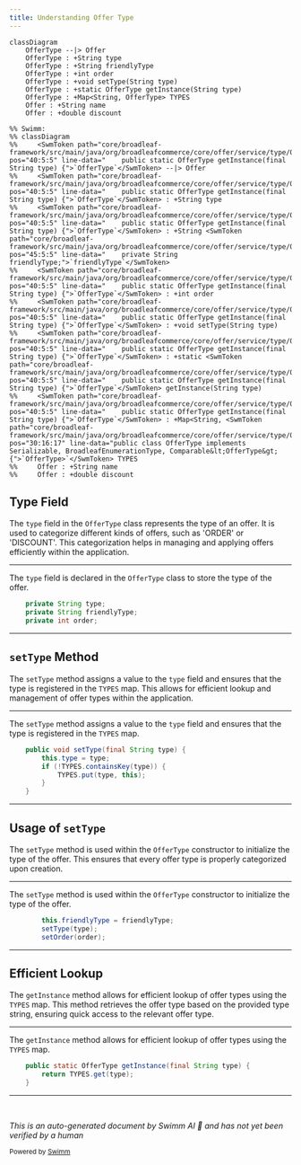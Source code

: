 ```yaml
---
title: Understanding Offer Type
---
```

```mermaid
classDiagram
    OfferType --|> Offer
    OfferType : +String type
    OfferType : +String friendlyType
    OfferType : +int order
    OfferType : +void setType(String type)
    OfferType : +static OfferType getInstance(String type)
    OfferType : +Map<String, OfferType> TYPES
    Offer : +String name
    Offer : +double discount

%% Swimm:
%% classDiagram
%%     <SwmToken path="core/broadleaf-framework/src/main/java/org/broadleafcommerce/core/offer/service/type/OfferType.java" pos="40:5:5" line-data="    public static OfferType getInstance(final String type) {">`OfferType`</SwmToken> --|> Offer
%%     <SwmToken path="core/broadleaf-framework/src/main/java/org/broadleafcommerce/core/offer/service/type/OfferType.java" pos="40:5:5" line-data="    public static OfferType getInstance(final String type) {">`OfferType`</SwmToken> : +String type
%%     <SwmToken path="core/broadleaf-framework/src/main/java/org/broadleafcommerce/core/offer/service/type/OfferType.java" pos="40:5:5" line-data="    public static OfferType getInstance(final String type) {">`OfferType`</SwmToken> : +String <SwmToken path="core/broadleaf-framework/src/main/java/org/broadleafcommerce/core/offer/service/type/OfferType.java" pos="45:5:5" line-data="    private String friendlyType;">`friendlyType`</SwmToken>
%%     <SwmToken path="core/broadleaf-framework/src/main/java/org/broadleafcommerce/core/offer/service/type/OfferType.java" pos="40:5:5" line-data="    public static OfferType getInstance(final String type) {">`OfferType`</SwmToken> : +int order
%%     <SwmToken path="core/broadleaf-framework/src/main/java/org/broadleafcommerce/core/offer/service/type/OfferType.java" pos="40:5:5" line-data="    public static OfferType getInstance(final String type) {">`OfferType`</SwmToken> : +void setType(String type)
%%     <SwmToken path="core/broadleaf-framework/src/main/java/org/broadleafcommerce/core/offer/service/type/OfferType.java" pos="40:5:5" line-data="    public static OfferType getInstance(final String type) {">`OfferType`</SwmToken> : +static <SwmToken path="core/broadleaf-framework/src/main/java/org/broadleafcommerce/core/offer/service/type/OfferType.java" pos="40:5:5" line-data="    public static OfferType getInstance(final String type) {">`OfferType`</SwmToken> getInstance(String type)
%%     <SwmToken path="core/broadleaf-framework/src/main/java/org/broadleafcommerce/core/offer/service/type/OfferType.java" pos="40:5:5" line-data="    public static OfferType getInstance(final String type) {">`OfferType`</SwmToken> : +Map<String, <SwmToken path="core/broadleaf-framework/src/main/java/org/broadleafcommerce/core/offer/service/type/OfferType.java" pos="30:16:17" line-data="public class OfferType implements Serializable, BroadleafEnumerationType, Comparable&lt;OfferType&gt; {">`OfferType>`</SwmToken> TYPES
%%     Offer : +String name
%%     Offer : +double discount
```

## Type Field

The <SwmToken path="core/broadleaf-framework/src/main/java/org/broadleafcommerce/core/offer/service/type/OfferType.java" pos="40:13:13" line-data="    public static OfferType getInstance(final String type) {">`type`</SwmToken> field in the <SwmToken path="core/broadleaf-framework/src/main/java/org/broadleafcommerce/core/offer/service/type/OfferType.java" pos="40:5:5" line-data="    public static OfferType getInstance(final String type) {">`OfferType`</SwmToken> class represents the type of an offer. It is used to categorize different kinds of offers, such as 'ORDER' or 'DISCOUNT'. This categorization helps in managing and applying offers efficiently within the application.

<SwmSnippet path="/core/broadleaf-framework/src/main/java/org/broadleafcommerce/core/offer/service/type/OfferType.java" line="44">

---

The <SwmToken path="core/broadleaf-framework/src/main/java/org/broadleafcommerce/core/offer/service/type/OfferType.java" pos="44:5:5" line-data="    private String type;">`type`</SwmToken> field is declared in the <SwmToken path="core/broadleaf-framework/src/main/java/org/broadleafcommerce/core/offer/service/type/OfferType.java" pos="40:5:5" line-data="    public static OfferType getInstance(final String type) {">`OfferType`</SwmToken> class to store the type of the offer.

```java
    private String type;
    private String friendlyType;
    private int order;    
```

---

</SwmSnippet>

## <SwmToken path="core/broadleaf-framework/src/main/java/org/broadleafcommerce/core/offer/service/type/OfferType.java" pos="54:1:1" line-data="        setType(type);">`setType`</SwmToken> Method

The <SwmToken path="core/broadleaf-framework/src/main/java/org/broadleafcommerce/core/offer/service/type/OfferType.java" pos="54:1:1" line-data="        setType(type);">`setType`</SwmToken> method assigns a value to the <SwmToken path="core/broadleaf-framework/src/main/java/org/broadleafcommerce/core/offer/service/type/OfferType.java" pos="40:13:13" line-data="    public static OfferType getInstance(final String type) {">`type`</SwmToken> field and ensures that the type is registered in the <SwmToken path="core/broadleaf-framework/src/main/java/org/broadleafcommerce/core/offer/service/type/OfferType.java" pos="41:3:3" line-data="        return TYPES.get(type);">`TYPES`</SwmToken> map. This allows for efficient lookup and management of offer types within the application.

<SwmSnippet path="/core/broadleaf-framework/src/main/java/org/broadleafcommerce/core/offer/service/type/OfferType.java" line="58">

---

The <SwmToken path="core/broadleaf-framework/src/main/java/org/broadleafcommerce/core/offer/service/type/OfferType.java" pos="58:5:5" line-data="    public void setType(final String type) {">`setType`</SwmToken> method assigns a value to the <SwmToken path="core/broadleaf-framework/src/main/java/org/broadleafcommerce/core/offer/service/type/OfferType.java" pos="58:11:11" line-data="    public void setType(final String type) {">`type`</SwmToken> field and ensures that the type is registered in the <SwmToken path="core/broadleaf-framework/src/main/java/org/broadleafcommerce/core/offer/service/type/OfferType.java" pos="60:5:5" line-data="        if (!TYPES.containsKey(type)) {">`TYPES`</SwmToken> map.

```java
    public void setType(final String type) {
        this.type = type;
        if (!TYPES.containsKey(type)) {
            TYPES.put(type, this);
        }
    }
```

---

</SwmSnippet>

## Usage of <SwmToken path="core/broadleaf-framework/src/main/java/org/broadleafcommerce/core/offer/service/type/OfferType.java" pos="54:1:1" line-data="        setType(type);">`setType`</SwmToken>

The <SwmToken path="core/broadleaf-framework/src/main/java/org/broadleafcommerce/core/offer/service/type/OfferType.java" pos="54:1:1" line-data="        setType(type);">`setType`</SwmToken> method is used within the <SwmToken path="core/broadleaf-framework/src/main/java/org/broadleafcommerce/core/offer/service/type/OfferType.java" pos="40:5:5" line-data="    public static OfferType getInstance(final String type) {">`OfferType`</SwmToken> constructor to initialize the type of the offer. This ensures that every offer type is properly categorized upon creation.

<SwmSnippet path="/core/broadleaf-framework/src/main/java/org/broadleafcommerce/core/offer/service/type/OfferType.java" line="53">

---

The <SwmToken path="core/broadleaf-framework/src/main/java/org/broadleafcommerce/core/offer/service/type/OfferType.java" pos="54:1:1" line-data="        setType(type);">`setType`</SwmToken> method is used within the <SwmToken path="core/broadleaf-framework/src/main/java/org/broadleafcommerce/core/offer/service/type/OfferType.java" pos="40:5:5" line-data="    public static OfferType getInstance(final String type) {">`OfferType`</SwmToken> constructor to initialize the type of the offer.

```java
        this.friendlyType = friendlyType;
        setType(type);
        setOrder(order);
```

---

</SwmSnippet>

## Efficient Lookup

The <SwmToken path="core/broadleaf-framework/src/main/java/org/broadleafcommerce/core/offer/service/type/OfferType.java" pos="40:7:7" line-data="    public static OfferType getInstance(final String type) {">`getInstance`</SwmToken> method allows for efficient lookup of offer types using the <SwmToken path="core/broadleaf-framework/src/main/java/org/broadleafcommerce/core/offer/service/type/OfferType.java" pos="41:3:3" line-data="        return TYPES.get(type);">`TYPES`</SwmToken> map. This method retrieves the offer type based on the provided type string, ensuring quick access to the relevant offer type.

<SwmSnippet path="/core/broadleaf-framework/src/main/java/org/broadleafcommerce/core/offer/service/type/OfferType.java" line="40">

---

The <SwmToken path="core/broadleaf-framework/src/main/java/org/broadleafcommerce/core/offer/service/type/OfferType.java" pos="40:7:7" line-data="    public static OfferType getInstance(final String type) {">`getInstance`</SwmToken> method allows for efficient lookup of offer types using the <SwmToken path="core/broadleaf-framework/src/main/java/org/broadleafcommerce/core/offer/service/type/OfferType.java" pos="41:3:3" line-data="        return TYPES.get(type);">`TYPES`</SwmToken> map.

```java
    public static OfferType getInstance(final String type) {
        return TYPES.get(type);
    }
```

---

</SwmSnippet>

&nbsp;

*This is an auto-generated document by Swimm AI 🌊 and has not yet been verified by a human*

<SwmMeta version="3.0.0" repo-id="Z2l0aHViJTNBJTNBQnJvYWRsZWFmQ29tbWVyY2UtZGVtby1uZXclM0ElM0FTd2ltbS1EZW1v" repo-name="BroadleafCommerce-demo-new" doc-type="overview"><sup>Powered by [Swimm](/)</sup></SwmMeta>
